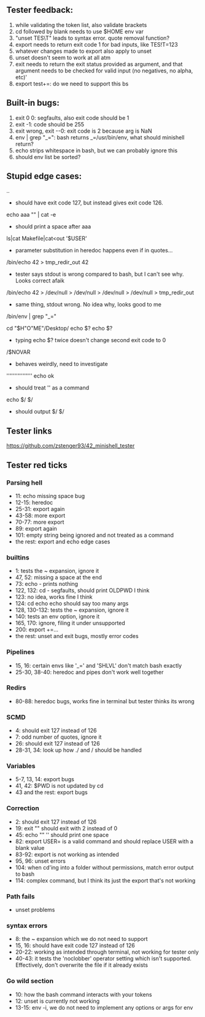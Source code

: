 ## Tester feedback:

1. while validating the token list, also validate brackets
4. cd followed by blank needs to use $HOME env var
5. "unset TES\T" leads to syntax error. quote removal function?
6. export needs to return exit code 1 for bad inputs, like TES!T=123
7. whatever changes made to export also apply to unset
8. unset doesn't seem to work at all atm
9. exit needs to return the exit status provided as argument, and that argument needs to be checked for valid input (no negatives, no alpha, etc)'
10. export test+=: do we need to support this bs

## Built-in bugs:
1. exit 0 0: segfaults, also exit code should be 1
2. exit -1: code should be 255
3. exit wrong, exit --0: exit code is 2 because arg is NaN
4. env | grep "_=": bash returns _=/usr/bin/env, what should minishell return?
5. echo strips whitespace in bash, but we can probably ignore this
6. should env list be sorted?

## Stupid edge cases:
..
- should have exit code 127, but instead gives exit code 126.

echo aaa "" | cat -e
- should print a space after aaa

ls|cat Makefile|cat<<asd>out
'$USER'
- parameter substitution in heredoc happens even if in quotes...

/bin/echo 42 > tmp_redir_out 42
- tester says stdout is wrong compared to bash, but I can't see why. Looks correct afaik

/bin/echo 42 > /dev/null > /dev/null > /dev/null > /dev/null > tmp_redir_out
- same thing, stdout wrong. No idea why, looks good to me

/bin/env | grep "_="

cd "$H"O"ME"/Desktop/
echo $?
echo $?
- typing echo $? twice doesn't change second exit code to 0

/$NOVAR
- behaves weirdly, need to investigate

'''''''''''''''' echo ok
- should treat '' as a command

echo $/ $/ 
- should output $/ $/

## Tester links
https://github.com/zstenger93/42_minishell_tester


## Tester red ticks

### Parsing hell
- 11: echo missing space bug
- 12-15: heredoc
- 25-31: export again
- 43-58: more export
- 70-77: more export
- 89: export again
- 101: empty string being ignored and not treated as a command
- the rest: export and echo edge cases

### builtins
- 1: tests the ~ expansion, ignore it
- 47, 52: missing a space at the end
- 73: echo - prints nothing
- 122, 132: cd - segfaults, should print OLDPWD I think
- 123: no idea, works fine I think
- 124: cd echo echo should say too many args
- 128, 130-132: tests the ~ expansion, ignore it
- 140: tests an env option, ignore it
- 165, 170: ignore, filing it under unsupported
- 200: export +=...
- the rest: unset and exit bugs, mostly error codes

### Pipelines
- 15, 16: certain envs like '_=' and 'SHLVL' don't match bash exactly
- 25-30, 38-40: heredoc and pipes don't work well together

### Redirs
- 80-88: heredoc bugs, works fine in terminal but tester thinks its wrong

### SCMD
- 4: should exit 127 instead of 126
- 7: odd number of quotes, ignore it
- 26: should exit 127 instead of 126
- 28-31, 34: look up how ./ and / should be handled

### Variables
- 5-7, 13, 14: export bugs
- 41, 42: $PWD is not updated by cd
- 43 and the rest: export bugs

### Correction
- 2: should exit 127 instead of 126
- 19: exit "" should exit with 2 instead of 0
- 45: echo "" '' should print one space
- 82: export USER= is a valid command and should replace USER with a blank value
- 83-92: export is not working as intended
- 95, 96: unset errors
- 104: when cd'ing into a folder without permissions, match error output to bash
- 114: complex command, but I think its just the export that's not working

### Path fails
- unset problems

### syntax errors
- 8: the ~ expansion which we do not need to support
- 15, 16: should have exit code 127 instead of 126
- 20-22: working as intended through terminal, not working for tester only
- 40-43: it tests the 'noclobber' operator setting which isn't supported. Effectively, don't overwrite the file if it already exists

### Go wild section
- 10: how the bash command interacts with your tokens
- 12: unset is currently not working
- 13-15: env -i, we do not need to implement any options or args for env